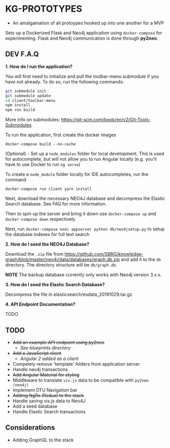 # KG-PROTOTYPES
- An amalgamation of all protoypes hooked up into one another for a MVP

Sets up a Dockerized Flask and Neo4j application using ```docker-compose``` for experimenting. Flask and Neo4j communication is done through **py2neo**.

## DEV F.A.Q
__1. How do I run the application?__

You will first need to initialize and pull the toolbar-menu submodule if you have not already. To do so, run the following commands:

```bash
git submodule init
git submodule update
cd client/toolbar-menu
npm install
npm run build
```

More info on submodules: https://git-scm.com/book/en/v2/Git-Tools-Submodules

To run the application, first create the docker images
```
docker-compose build --no-cache
```

(Optional) - Set up a `node_modules` folder for local development. This is used for autocomplete, but will not allow you to run Angular locally (e.g. you'll have to use Docker to run `ng serve`)

To create a `node_module` folder locally for IDE autocompletes, run the command
```
docker-compose run client yarn install
```

Next, download the necessary NEO4J database and decompress the Elastic Search database. See FAQ for more information.

Then to spin up the server and bring it down use
```docker-compose up``` and ```docker-compose down``` respectively

Next, run ```docker-compose exec appserver python db/neo4jsetup.py``` to setup the database indexes for full text search

__2. How do I seed the NEO4J Database?__

Download the `.zip` file from https://github.com/SBRG/knowledge-graph/blob/master/neo4j/data/databases/graph.db.zip and add it to the `db` directory. The directory structure will be `db/graph.db`.

**NOTE** The backup database currently only works with Neo4j version 3.x.x.

__3. How do I seed the Elastic Search Database?__

Decompress the file in elasticsearch/esdata_20191029.tar.gz

__4. API Endpoint Documentation?__

TODO

## TODO
- ~~Add an example API endpoint using py2neo~~
  - *See blueprints directory*
- ~~Add a JavaScript client~~
  - *Angular 2 added as a client*
- Compelely remove 'template' folders from application server
- Handle neo4j transactions
- ~~Add Angular Material for styling~~
- Middleware to translate ```vis.js``` data to be compatible with ```py2neo (neo4j)```
- Implement DTU Navigation bar
- ~~Adding NgRx (Redux) to the stack~~
- Handle saving vis.js data to Neo4J
- Add a seed database
- Handle Elastic Search transactions
## Considerations
- Adding GraphQL to the stack
